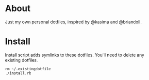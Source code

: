# About

Just my own personal dotfiles, inspired by @kasima and @briandoll.

# Install

Install script adds symlinks to these dotfiles. You'll need to delete any existing dotfiles.

    rm ~/.existingdotfile
    ./install.rb
